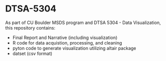 # DTSA-5304

As part of CU Boulder MSDS program and DTSA 5304 - Data Visualization, this repository contains:

- Final Report and Narrative (including visualization)
- R code for data acquistion, processing, and cleaning
- pyton code to generate visualization utilizing altair package
- datset (csv format)
